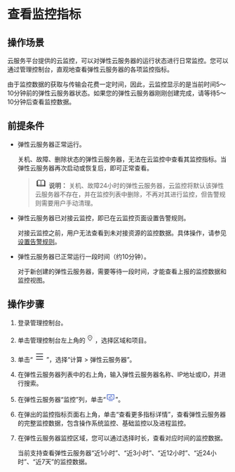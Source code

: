 # 查看监控指标<a name="ZH-CN_TOPIC_0027371530"></a>

## 操作场景<a name="section11121260224613"></a>

云服务平台提供的云监控，可以对弹性云服务器的运行状态进行日常监控。您可以通过管理控制台，直观地查看弹性云服务器的各项监控指标。

由于监控数据的获取与传输会花费一定时间，因此，云监控显示的是当前时间5～10分钟前的弹性云服务器状态。如果您的弹性云服务器刚刚创建完成，请等待5～10分钟后查看监控数据。

## 前提条件<a name="section8439794224022"></a>

-   弹性云服务器正常运行。

    关机、故障、删除状态的弹性云服务器，无法在云监控中查看其监控指标。当弹性云服务器再次启动或恢复后，即可正常查看。

    >![](public_sys-resources/icon-note.gif) **说明：** 
    >关机、故障24小时的弹性云服务器，云监控将默认该弹性云服务器不存在，并在监控列表中删除，不再对其进行监控，但告警规则需要用户手动清理。

-   弹性云服务器已对接云监控，即已在云监控页面设置告警规则。

    对接云监控之前，用户无法查看到未对接资源的监控数据。具体操作，请参见[设置告警规则](设置告警规则.md)。

-   弹性云服务器已正常运行一段时间（约10分钟）。

    对于新创建的弹性云服务器，需要等待一段时间，才能查看上报的监控数据和监控视图。


## 操作步骤<a name="section12261517165"></a>

1.  登录管理控制台。
2.  单击管理控制台左上角的![](figures/icon-region.png)，选择区域和项目。
3.  单击“![](figures/service-list-51.jpg)”，选择“计算 \> 弹性云服务器”。
4.  在弹性云服务器列表中的右上角，输入弹性云服务器名称、IP地址或ID，并进行搜索。
5.  在弹性云服务器“监控”列，单击“![](figures/monitor.png)”。
6.  在弹出的监控指标页面右上角，单击“查看更多指标详情”，查看弹性云服务器的完整监控数据，包含操作系统监控、基础监控以及进程监控。
7.  在弹性云服务器监控区域，您可以通过选择时长，查看对应时间的监控数据。

    当前支持查看弹性云服务器“近1小时”、“近3小时”、“近12小时”、“近24小时”、“近7天”的监控数据。


